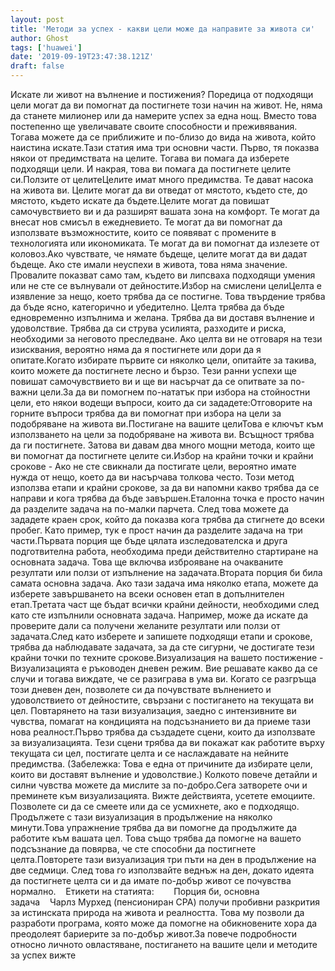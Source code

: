 ```yaml
---
layout: post
title: 'Методи за успех - какви цели може да направите за живота си'
author: Ghost
tags: ['huawei']
date: '2019-09-19T23:47:38.121Z'
draft: false
---
```


Искате ли живот на вълнение и постижения? Поредица от подходящи цели могат да ви помогнат да постигнете този начин на живот. Не, няма да станете милионер или да намерите успех за една нощ. Вместо това постепенно ще увеличавате своите способности и преживявания. Тогава можете да се приближите и по-близо до вида на живота, който наистина искате.Тази статия има три основни части. Първо, тя показва някои от предимствата на целите. Тогава ви помага да изберете подходящи цели. И накрая, това ви помага да постигнете целите си.Ползите от целитеЦелите имат много предимства. Те дават насока на живота ви. Целите могат да ви отведат от мястото, където сте, до мястото, където искате да бъдете.Целите могат да повишат самочувствието ви и да разширят вашата зона на комфорт. Те могат да внесат нов смисъл в ежедневието. Те могат да ви помогнат да използвате възможностите, които се появяват с промените в технологията или икономиката. Те могат да ви помогнат да излезете от коловоз.Ако чувствате, че нямате бъдеще, целите могат да ви дадат бъдеще. Ако сте имали неуспехи в живота, това няма значение. Провалите показват само там, където ви липсваха подходящи умения или не сте се вълнували от дейностите.Избор на смислени целиЦелта е изявление за нещо, което трябва да се постигне. Това твърдение трябва да бъде ясно, категорично и убедително. Целта трябва да бъде едновременно изпълнима и желана. Трябва да ви доставя вълнение и удоволствие. Трябва да си струва усилията, разходите и риска, необходими за неговото преследване. Ако целта ви не отговаря на тези изисквания, вероятно няма да я постигнете или дори да я опитате.Когато избирате първите си няколко цели, опитайте за такива, които можете да постигнете лесно и бързо. Тези ранни успехи ще повишат самочувствието ви и ще ви насърчат да се опитвате за по-важни цели.За да ви помогнем по-нататък при избора на стойностни цели, ето някои водещи въпроси, които да си зададете:Отговорите на горните въпроси трябва да ви помогнат при избора на цели за подобряване на живота ви.Постигане на вашите целиТова е ключът към използването на цели за подобряване на живота ви. Всъщност трябва да ги постигнете. Затова ви давам два много мощни метода, които ще ви помогнат да постигнете целите си.Избор на крайни точки и крайни срокове - Ако не сте свикнали да постигате цели, вероятно имате нужда от нещо, което да ви насърчава толкова често. Този метод използва етапи и крайни срокове, за да ви напомни какво трябва да се направи и кога трябва да бъде завършен.Еталонна точка е просто начин да разделите задача на по-малки парчета. След това можете да зададете краен срок, който да показва кога трябва да стигнете до всеки пробег. Като пример, тук е прост начин да разделите задача на три части.Първата порция ще бъде цялата изследователска и друга подготвителна работа, необходима преди действително стартиране на основната задача. Това ще включва изброяване на очакваните резултати или ползи от изпълнение на задачата.Втората порция би била самата основна задача. Ако тази задача има няколко етапа, можете да изберете завършването на всеки основен етап в допълнителен етап.Третата част ще бъдат всички крайни дейности, необходими след като сте изпълнили основната задача. Например, може да искате да проверите дали са получени желаните резултати или ползи от задачата.След като изберете и запишете подходящи етапи и срокове, трябва да наблюдавате задачата, за да сте сигурни, че достигате тези крайни точки по техните срокове.Визуализация на вашето постижение - Визуализацията е ръководен дневен режим. Вие решавате какво да се случи и тогава виждате, че се разиграва в ума ви. Когато се разгръща този дневен ден, позволете си да почувствате вълнението и удоволствието от дейностите, свързани с постигането на текущата ви цел. Повтарянето на тази визуализация, заедно с интензивните ви чувства, помагат на кондицията на подсъзнанието ви да приеме тази нова реалност.Първо трябва да създадете сцени, които да използвате за визуализацията. Тези сцени трябва да ви покажат как работите върху текущата си цел, постигате целта и се наслаждавате на нейните предимства. (Забележка: Това е една от причините да избирате цели, които ви доставят вълнение и удоволствие.) Колкото повече детайли и силни чувства можете да мислите за по-добро.Сега затворете очи и преминете към визуализацията. Вижте действията, усетете емоциите. Позволете си да се смеете или да се усмихнете, ако е подходящо. Продължете с тази визуализация в продължение на няколко минути.Това упражнение трябва да ви помогне да продължите да работите към вашата цел. Това също трябва да помогне на вашето подсъзнание да повярва, че сте способни да постигнете целта.Повторете тази визуализация три пъти на ден в продължение на две седмици. След това го използвайте веднъж на ден, докато идеята да постигнете целта си и да имате по-добър живот се почувства нормално.    Етикети на статията:        Порция би, основна задача    Чарлз Мурхед (пенсиониран CPA) получи пробивни разкрития за истинската природа на живота и реалността. Това му позволи да разработи програма, която може да помогне на обикновените хора да преодолеят бариерите за по-добър живот.За повече подробности относно личното овластяване, постигането на вашите цели и методите за успех вижте
